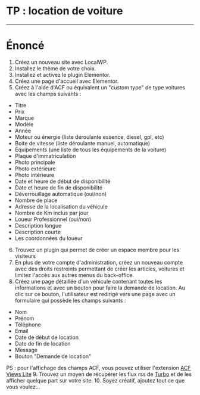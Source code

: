 # TP : location de voiture

---

# Énoncé

1. Créez un nouveau site avec LocalWP.
2. Installez le thème de votre choix.
3. Installez et activez le plugin Elementor.
4. Créez une page d'accueil avec Elementor.
5. Créez à l'aide d'ACF ou équivalent un "custom type" de type voitures avec les champs suivants :
- Titre
- Prix
- Marque
- Modèle
- Année
- Moteur ou énergie (liste déroulante essence, diesel, gpl, etc)
- Boite de vitesse (liste déroulante manuel, automatique)
- Équipements  (une liste de tous les équipements de la voiture)
- Plaque d'immatriculation
- Photo principale
- Photo extérieure
- Photo intérieure
- Date et heure de début de disponibilité
- Date et heure de fin de disponibilité
- Déverrouillage automatique (oui/non)
- Nombre de place
- Adresse de la localisation du véhicule
- Nombre de Km inclus par jour
- Loueur Professionnel (oui/non)
- Description longue
- Description courte
- Les coordonnées du loueur
6. Trouvez un plugin qui permet de créer un espace membre pour les visiteurs
7. En plus de votre compte d'administration, créez un nouveau compte avec des droits restreints permettant de créer les articles, voitures et limitez l'accès aux autres menus du back-office.
8. Créez une page détaillée d'un véhicule contenant toutes les informations et avec un bouton pour faire la demande de location. Au clic sur ce bouton, l'utilisateur est redirigé vers une page avec un formulaire qui possède les champs suivants :
- Nom
- Prénom
- Téléphone
- Email
- Date de début de location
- Date de fin de location
- Message
- Bouton "Demande de location"

PS : pour l'affichage des champs ACF, vous pouvez utiliser l'extension [ACF Views Lite](https://wordpress.org/plugins/acf-views/)
9. Trouvez un moyen de récupérer les flux rss de [Turbo](https://www.turbo.fr/actualites.xml) et de les afficher quelque part sur votre site.
10. Soyez créatif, ajoutez tout ce que vous voulez...